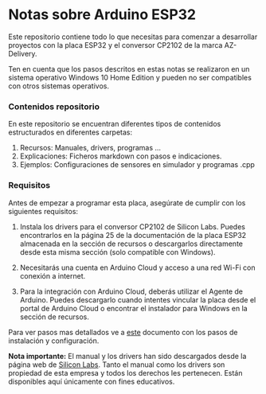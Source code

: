 # Notas sobre Arduino ESP32
Este repositorio contiene todo lo que necesitas para comenzar a desarrollar proyectos con la placa ESP32 y el conversor CP2102 de la marca AZ-Delivery.

Ten en cuenta que los pasos descritos en estas notas se realizaron en un sistema operativo Windows 10 Home Edition y pueden no ser compatibles con otros sistemas operativos.

### Contenidos repositorio
En este repositorio se encuentran diferentes tipos de contenidos estructurados en diferentes carpetas:
1. Recursos: Manuales, drivers, programas ...
2. Explicaciones: Ficheros markdown con pasos e indicaciones.
3. Ejemplos: Configuraciones de sensores en simulador y programas .cpp

### Requisitos
Antes de empezar a programar esta placa, asegúrate de cumplir con los siguientes requisitos:

1. Instala los drivers para el conversor CP2102 de Silicon Labs. Puedes encontrarlos en la página 25 de la documentación de la placa ESP32 almacenada en la sección de recursos o descargarlos directamente desde esta misma sección (solo compatible con Windows).

2. Necesitarás una cuenta en Arduino Cloud y acceso a una red Wi-Fi con conexión a internet.

3. Para la integración con Arduino Cloud, deberás utilizar el Agente de Arduino. Puedes descargarlo cuando intentes vincular la placa desde el portal de Arduino Cloud o encontrar el instalador para Windows en la sección de recursos.

Para ver pasos mas detallados ve a [este](explicaciones/Puesta_a_punto.md) documento con los pasos de instalación y configuración.

**Nota importante:** El manual y los drivers han sido descargados desde la página web de [Silicon Labs](https://silabs.com). Tanto el manual como los drivers son propiedad de esta empresa y todos los derechos les pertenecen. Están disponibles aquí únicamente con fines educativos.
